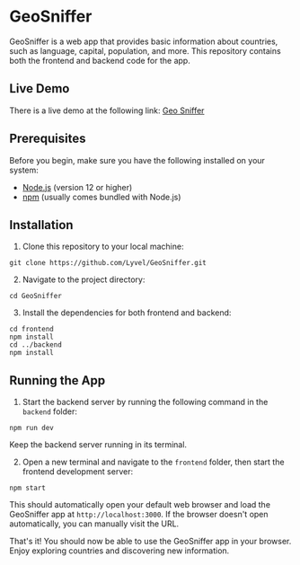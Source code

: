 # GeoSniffer

GeoSniffer is a web app that provides basic information about countries, such as language, capital, population, and more. This repository contains both the frontend and backend code for the app.

## Live Demo

There is a live demo at the following link: [Geo Sniffer](https://geosniffer.netlify.app/)

## Prerequisites

Before you begin, make sure you have the following installed on your system:

- [Node.js](https://nodejs.org/) (version 12 or higher)
- [npm](https://www.npmjs.com/) (usually comes bundled with Node.js)

## Installation

1. Clone this repository to your local machine:

```
git clone https://github.com/Lyvel/GeoSniffer.git
```

2. Navigate to the project directory:

```
cd GeoSniffer
```

3. Install the dependencies for both frontend and backend:

```
cd frontend
npm install
cd ../backend
npm install
```

## Running the App

1. Start the backend server by running the following command in the `backend` folder:

```
npm run dev
```

Keep the backend server running in its terminal.

2. Open a new terminal and navigate to the `frontend` folder, then start the frontend development server:

```
npm start
```

This should automatically open your default web browser and load the GeoSniffer app at `http://localhost:3000`. If the browser doesn't open automatically, you can manually visit the URL.

That's it! You should now be able to use the GeoSniffer app in your browser. Enjoy exploring countries and discovering new information.
